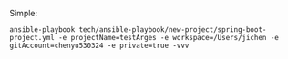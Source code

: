 Simple:

    ansible-playbook tech/ansible-playbook/new-project/spring-boot-project.yml -e projectName=testArges -e workspace=/Users/jichen -e gitAccount=chenyu530324 -e private=true -vvv